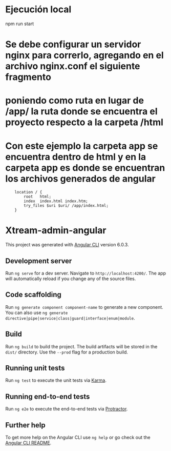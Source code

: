 # Ejecución local
npm run start

# Se debe configurar un servidor nginx para correrlo, agregando en el archivo nginx.conf el siguiente fragmento
# poniendo como ruta en lugar de /app/ la ruta donde se encuentra el proyecto respecto a la carpeta /html
# Con este ejemplo la carpeta app se encuentra dentro de html y en la carpeta app es donde se encuentran los archivos generados de angular

```
    location / {
        root   html;
        index  index.html index.htm;
        try_files $uri $uri/ /app/index.html;
    }
```


# Xtream-admin-angular

This project was generated with [Angular CLI](https://github.com/angular/angular-cli) version 6.0.3.

## Development server

Run `ng serve` for a dev server. Navigate to `http://localhost:4200/`. The app will automatically reload if you change any of the source files.

## Code scaffolding

Run `ng generate component component-name` to generate a new component. You can also use `ng generate directive|pipe|service|class|guard|interface|enum|module`.

## Build

Run `ng build` to build the project. The build artifacts will be stored in the `dist/` directory. Use the `--prod` flag for a production build.

## Running unit tests

Run `ng test` to execute the unit tests via [Karma](https://karma-runner.github.io).

## Running end-to-end tests

Run `ng e2e` to execute the end-to-end tests via [Protractor](http://www.protractortest.org/).

## Further help

To get more help on the Angular CLI use `ng help` or go check out the [Angular CLI README](https://github.com/angular/angular-cli/blob/master/README.md).
